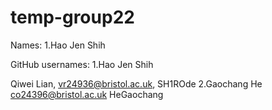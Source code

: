 # temp-group22

Names:
1.Hao Jen Shih



GitHub usernames:
1.Hao Jen Shih

Qiwei Lian, vr24936@bristol.ac.uk, SH1ROde
2.Gaochang He
co24396@bristol.ac.uk HeGaochang
